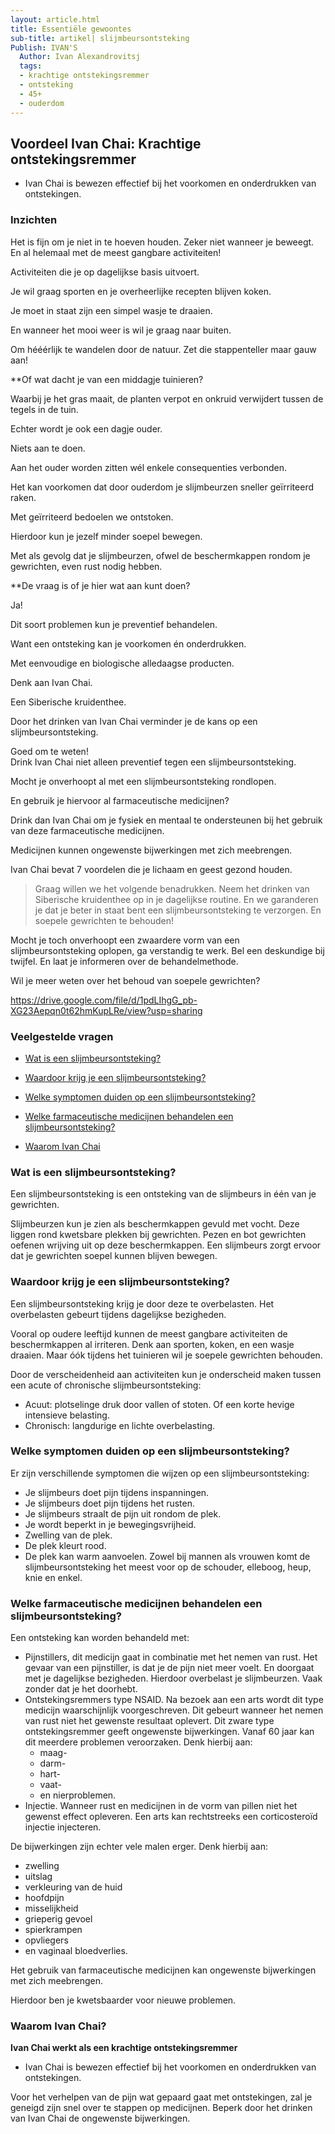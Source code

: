 ```yaml
---
layout: article.html
title: Essentiële gewoontes
sub-title: artikel| slijmbeursontsteking
Publish: IVAN'S
  Author: Ivan Alexandrovitsj
  tags:
  - krachtige ontstekingsremmer
  - ontsteking
  - 45+	
  - ouderdom 
---
```

<h2>Voordeel Ivan Chai: Krachtige ontstekingsremmer</h2>

* Ivan Chai is bewezen effectief bij het voorkomen en onderdrukken van ontstekingen. 

### Inzichten

Het is fijn om je niet in te hoeven houden. Zeker niet wanneer je beweegt. En al helemaal met de meest gangbare activiteiten!

Activiteiten die je op dagelijkse basis uitvoert.

Je wil graag sporten en je overheerlijke recepten blijven koken. 

Je moet in staat zijn een simpel wasje te draaien. 

En wanneer het mooi weer is wil je graag naar buiten. 

Om hééérlijk te wandelen door de natuur. Zet die stappenteller maar gauw aan! 

**Of wat dacht je van een middagje tuinieren?

Waarbij je het gras maait, de planten verpot en onkruid verwijdert tussen de tegels in de tuin.

Echter wordt je ook een dagje ouder. 

Niets aan te doen. 

Aan het ouder worden zitten wél enkele consequenties verbonden.

Het kan voorkomen dat door ouderdom je slijmbeurzen sneller geïrriteerd raken.

Met geïrriteerd bedoelen we ontstoken. 

Hierdoor kun je jezelf minder soepel bewegen. 

Met als gevolg dat je slijmbeurzen, ofwel de beschermkappen rondom je gewrichten, even rust nodig hebben.

**De vraag is of je hier wat aan kunt doen? 

Ja!

Dit soort problemen kun je preventief behandelen. 

Want een ontsteking kan je voorkomen én onderdrukken.

Met eenvoudige en biologische alledaagse producten.

Denk aan Ivan Chai. 

Een Siberische kruidenthee.

Door het drinken van Ivan Chai verminder je de kans op een slijmbeursontsteking.

Goed om te weten! <br>
Drink Ivan Chai niet alleen preventief tegen een slijmbeursontsteking. 

Mocht je onverhoopt al met een slijmbeursontsteking rondlopen. 

En gebruik je hiervoor al farmaceutische medicijnen?

Drink dan Ivan Chai om je fysiek en mentaal te ondersteunen bij het gebruik van deze farmaceutische medicijnen.

Medicijnen kunnen ongewenste bijwerkingen met zich meebrengen. 

Ivan Chai bevat 7 voordelen die je lichaam en geest gezond houden. 

> Graag willen we het volgende benadrukken. Neem het drinken van Siberische kruidenthee op in je dagelijkse routine. En we garanderen je dat je beter in staat bent een slijmbeursontsteking te verzorgen. En soepele gewrichten te behouden!

Mocht je toch onverhoopt een zwaardere vorm van een slijmbeursontsteking oplopen, ga verstandig te werk. Bel een deskundige bij twijfel. En laat je informeren over de behandelmethode.

Wil je meer weten over het behoud van soepele gewrichten?

https://drive.google.com/file/d/1pdLIhgG_pb-XG23Aepqn0t62hmKupLRe/view?usp=sharing

### Veelgestelde vragen

* [Wat is een slijmbeursontsteking?](#wat-is-een-slijmbeursontsteking)

* [Waardoor krijg je een slijmbeursontsteking?](#Waardoor-krijg-je-een-slijmbeursontsteking)

* [Welke symptomen duiden op een slijmbeursontsteking?](#Welke-symptomen-duiden-op-een-slijmbeursontsteking)

* [Welke farmaceutische medicijnen behandelen een slijmbeursontsteking?](#Welke-farmaceutische-medicijnen-behandelen-een-slijmbeursontsteking)

* [Waarom Ivan Chai](#waarom-ivan-chai)

### Wat is een slijmbeursontsteking?
Een slijmbeursontsteking is een ontsteking van de slijmbeurs in één van je gewrichten.

Slijmbeurzen kun je zien als beschermkappen gevuld met vocht. Deze liggen rond kwetsbare plekken bij gewrichten. Pezen en bot gewrichten oefenen wrijving uit op deze beschermkappen. Een slijmbeurs zorgt ervoor dat je gewrichten soepel kunnen blijven bewegen.

### Waardoor krijg je een slijmbeursontsteking?
Een slijmbeursontsteking krijg je door deze te overbelasten. Het overbelasten gebeurt tijdens dagelijkse bezigheden. 

Vooral op oudere leeftijd kunnen de meest gangbare activiteiten de beschermkappen al irriteren. Denk aan sporten, koken, en een wasje draaien. Maar óók tijdens het tuinieren wil je soepele gewrichten behouden.  

Door de verscheidenheid aan activiteiten kun je onderscheid maken tussen een acute of chronische slijmbeursontsteking:
* Acuut: plotselinge druk door vallen of stoten. Of een korte hevige intensieve belasting.
* Chronisch: langdurige en lichte overbelasting.

### Welke symptomen duiden op een slijmbeursontsteking?
Er zijn verschillende symptomen die wijzen op een slijmbeursontsteking:
* Je slijmbeurs doet pijn tijdens inspanningen.
* Je slijmbeurs doet pijn tijdens het rusten.
* Je slijmbeurs straalt de pijn uit rondom de plek.
* Je wordt beperkt in je bewegingsvrijheid.
* Zwelling van de plek.
* De plek kleurt rood.
* De plek kan warm aanvoelen.
Zowel bij mannen als vrouwen komt de slijmbeursontsteking het meest voor op de schouder, elleboog, heup, knie en enkel.

### Welke farmaceutische medicijnen behandelen een slijmbeursontsteking?
Een ontsteking kan worden behandeld met:
* Pijnstillers, dit medicijn gaat in combinatie met het nemen van rust. Het gevaar van een pijnstiller, is dat je de pijn niet meer voelt. En doorgaat met je dagelijkse bezigheden. Hierdoor overbelast je slijmbeurzen. Vaak zonder dat je het doorhebt. 
* Ontstekingsremmers type NSAID. Na bezoek aan een arts wordt dit type medicijn waarschijnlijk voorgeschreven. Dit gebeurt wanneer het nemen van rust niet het gewenste resultaat oplevert. Dit zware type ontstekingsremmer geeft ongewenste bijwerkingen. Vanaf 60 jaar kan dit meerdere problemen veroorzaken. 
Denk hierbij aan:
  - maag-
  - darm-
  - hart-
  - vaat-
  - en nierproblemen.
* Injectie. Wanneer rust en medicijnen in de vorm van pillen niet het gewenst effect opleveren. Een arts kan rechtstreeks een corticosteroïd injectie injecteren. 

De bijwerkingen zijn echter vele malen erger. Denk hierbij aan:
  - zwelling
  - uitslag
  - verkleuring van de huid
  - hoofdpijn
  - misselijkheid
  - grieperig gevoel
  - spierkrampen
  - opvliegers
  - en vaginaal bloedverlies.

Het gebruik van farmaceutische medicijnen kan ongewenste bijwerkingen met zich meebrengen. 

Hierdoor ben je kwetsbaarder voor nieuwe problemen.

### Waarom Ivan Chai?

**Ivan Chai werkt als een krachtige ontstekingsremmer**

* Ivan Chai is bewezen effectief bij het voorkomen en onderdrukken van ontstekingen.

Voor het verhelpen van de pijn wat gepaard gaat met ontstekingen, zal je geneigd zijn snel over te stappen op medicijnen. Beperk door het drinken van Ivan Chai de ongewenste bijwerkingen. 
